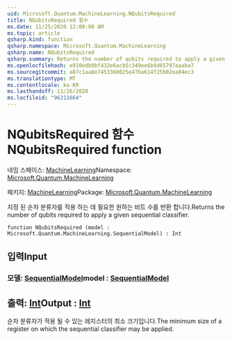 ```yaml
---
uid: Microsoft.Quantum.MachineLearning.NQubitsRequired
title: NQubitsRequired 함수
ms.date: 11/25/2020 12:00:00 AM
ms.topic: article
qsharp.kind: function
qsharp.namespace: Microsoft.Quantum.MachineLearning
qsharp.name: NQubitsRequired
qsharp.summary: Returns the number of qubits required to apply a given sequential classifier.
ms.openlocfilehash: e910edb9bf432e6acb5c349ee6b9d65797aaaba7
ms.sourcegitcommit: a87c1aa8e7453360025e47ba614f25b02ea84ec3
ms.translationtype: MT
ms.contentlocale: ko-KR
ms.lasthandoff: 11/26/2020
ms.locfileid: "96211664"
---
```

# <a name="nqubitsrequired-function"></a><span data-ttu-id="69620-102">NQubitsRequired 함수</span><span class="sxs-lookup"><span data-stu-id="69620-102">NQubitsRequired function</span></span>

<span data-ttu-id="69620-103">네임 스페이스: [MachineLearning](xref:Microsoft.Quantum.MachineLearning)</span><span class="sxs-lookup"><span data-stu-id="69620-103">Namespace: [Microsoft.Quantum.MachineLearning](xref:Microsoft.Quantum.MachineLearning)</span></span>

<span data-ttu-id="69620-104">패키지: [MachineLearning](https://nuget.org/packages/Microsoft.Quantum.MachineLearning)</span><span class="sxs-lookup"><span data-stu-id="69620-104">Package: [Microsoft.Quantum.MachineLearning](https://nuget.org/packages/Microsoft.Quantum.MachineLearning)</span></span>


<span data-ttu-id="69620-105">지정 된 순차 분류자를 적용 하는 데 필요한 원하는 비트 수를 반환 합니다.</span><span class="sxs-lookup"><span data-stu-id="69620-105">Returns the number of qubits required to apply a given sequential classifier.</span></span>

```qsharp
function NQubitsRequired (model : Microsoft.Quantum.MachineLearning.SequentialModel) : Int
```


## <a name="input"></a><span data-ttu-id="69620-106">입력</span><span class="sxs-lookup"><span data-stu-id="69620-106">Input</span></span>

### <a name="model--sequentialmodel"></a><span data-ttu-id="69620-107">모델: [SequentialModel](xref:Microsoft.Quantum.MachineLearning.SequentialModel)</span><span class="sxs-lookup"><span data-stu-id="69620-107">model : [SequentialModel](xref:Microsoft.Quantum.MachineLearning.SequentialModel)</span></span>





## <a name="output--int"></a><span data-ttu-id="69620-108">출력: [Int](xref:microsoft.quantum.lang-ref.int)</span><span class="sxs-lookup"><span data-stu-id="69620-108">Output : [Int](xref:microsoft.quantum.lang-ref.int)</span></span>

<span data-ttu-id="69620-109">순차 분류자가 적용 될 수 있는 레지스터의 최소 크기입니다.</span><span class="sxs-lookup"><span data-stu-id="69620-109">The minimum size of a register on which the sequential classifier may be applied.</span></span>